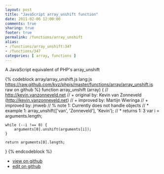```yaml
---
layout: post
title: "JavaScript array_unshift function"
date: 2011-02-06 12:00:00
comments: true
sharing: true
footer: true
permalink: /functions/array_unshift
alias:
- /functions/array_unshift:347
- /functions/347
categories: [ array, functions ]
---
```

A JavaScript equivalent of PHP's array_unshift
<!-- more -->
{% codeblock array/array_unshift.js lang:js https://raw.github.com/kvz/phpjs/master/functions/array/array_unshift.js raw on github %}
function array_unshift (array) {
    // http://kevin.vanzonneveld.net
    // +   original by: Kevin van Zonneveld (http://kevin.vanzonneveld.net)
    // +   improved by: Martijn Wieringa
    // +   improved by: jmweb
    // %        note 1: Currently does not handle objects
    // *     example 1: array_unshift(['van', 'Zonneveld'], 'Kevin');
    // *     returns 1: 3
    var i = arguments.length;

    while (--i !== 0) {
        arguments[0].unshift(arguments[i]);
    }

    return arguments[0].length;
}
{% endcodeblock %}
<ul>
 <li><a href="https://github.com/kvz/phpjs/blob/master/functions/array/array_unshift.js">view on github</a></li>
 <li><a href="https://github.com/kvz/phpjs/edit/master/functions/array/array_unshift.js">edit on github</a></li>
</ul>
